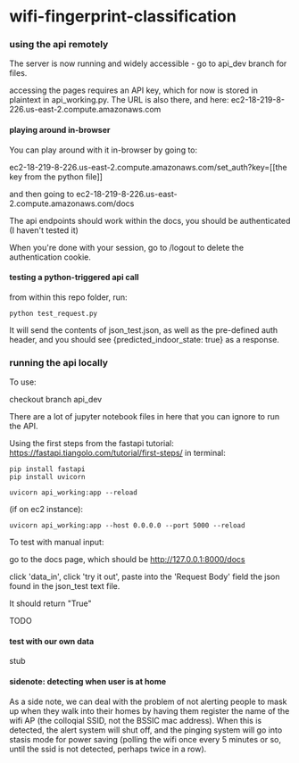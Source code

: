 # wifi-fingerprint-classification


### using the api remotely

The server is now running and widely accessible - go to api_dev branch for
files.

accessing the pages requires an API key, which for now is stored in plaintext
in api_working.py. The URL is also there, and here:
ec2-18-219-8-226.us-east-2.compute.amazonaws.com

#### playing around in-browser

You can play around with it in-browser by going to:

ec2-18-219-8-226.us-east-2.compute.amazonaws.com/set_auth?key=[[the key from the python file]]

and then going to ec2-18-219-8-226.us-east-2.compute.amazonaws.com/docs

The api endpoints should work within the docs, you should be authenticated (I
haven't tested it)

When you're done with your session, go to /logout to delete the authentication
cookie.

#### testing a python-triggered api call

from within this repo folder, run:

```
python test_request.py
```
It will send the contents of json_test.json, as well as the pre-defined auth
header, and you should see {predicted_indoor_state: true} as a response.


### running the api locally

To use:

checkout branch api_dev

There are a lot of jupyter notebook files in here that you can ignore to run the API.

Using the first steps from the fastapi tutorial: https://fastapi.tiangolo.com/tutorial/first-steps/
in terminal:
  ```
  pip install fastapi
  pip install uvicorn

  uvicorn api_working:app --reload
  ```

(if on ec2 instance):
```
uvicorn api_working:app --host 0.0.0.0 --port 5000 --reload
```
  
To test with manual input:

go to the docs page, which should be http://127.0.0.1:8000/docs

click 'data_in', click 'try it out', paste into the 'Request Body' field the json found in the json_test text file.

It should return "True"





TODO

#### test with our own data
stub

#### sidenote: detecting when user is at home

As a side note, we can deal with the problem of not alerting people to mask up when they walk into their homes by having them register the name of the wifi AP (the colloqial SSID, not the BSSIC mac address). When this is detected, the alert system will shut off, and the pinging system will go into stasis mode for power saving (polling the wifi once every 5 minutes or so, until the ssid is not detected, perhaps twice in a row).


